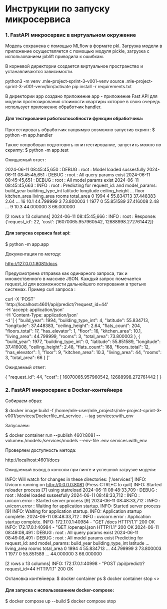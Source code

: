 # Инструкции по запуску микросервиса

### 1. FastAPI микросервис в виртуальном окружение

Модель сохранена с помощью MLflow в формате pkl. Загрузка модели в приложение осуществляется 
с помощью модуля  pickle, загрузка с использованием joblift приводила к ошибкам.

В корневой директории создается виртуальное пространство и устанавливаются зависимости.

python3 -m venv .mle-project-sprint-3-v001-venv
source .mle-project-sprint-3-v001-venv/bin/activate
pip install -r requirements.txt

В директории app создано приложение app - приложение Fast API для модели прогнозирования стоимости квартиры которое в свою очередь использует приложение обработчик handler.

#### Для тестирования работоспособности функции обработчика:
Протестировать обработчик напрямую возможно запустив скрипт:
$ python -m app.handler

Также попробовал подготовить юниттестирование, запустить можно по скрипту:
$ python -m app.test

Ожидаемый ответ:

2024-06-11 08:45:45,650 : DEBUG : root : Model loaded sussesfully
2024-06-11 08:45:45,651 : DEBUG : root : All query params exist
2024-06-11 08:45:45,651 : DEBUG : root : All model params exist
2024-06-11 08:45:45,663 : INFO : root : Predicting for request_id: and model_params:
   build_year  building_type_int   latitude  longitude  ceiling_height  ...  floor  kitchen_area  living_area  rooms  total_area
0        1994                  4  55.834713  37.448383            2.64  ...     16          10.1    44.799999      3   73.800003
1        1977                  0  55.851589  37.416008            2.48  ...      9          10.3    44.000000      3   66.000000

[2 rows x 13 columns]
2024-06-11 08:45:45,666 : INFO : root : Response: {'request_id': 22, 'cost': [16070065.957960542, 12688998.272761442]}

#### Для запуска сервиса fast api:

$ python -m app.app

Документация по методу:

http://127.0.0.1:8081/docs

Предусмотрена отправка как одинарного запроса, так и множественного в массиве JSON. Каждый запрос помечается request_id для возможности дальнейшего логирования в третьих системах.
Пример curl запроса :

curl -X 'POST' \
  'http://localhost:4601/api/predict/?request_id=44' \
  -H 'accept: application/json' \
  -H 'Content-Type: application/json' \
  -d '[
  {
    "build_year": 1994,
    "building_type_int": 4,
    "latitude": 55.834713,
    "longitude": 37.448383,
    "ceiling_height": 2.64,
    "flats_count": 204,
    "floors_total": 17,
    "has_elevator": 1,
    "floor": 16,
    "kitchen_area": 10.1,
    "living_area": 44.799999,
    "rooms": 3,
    "total_area": 73.800003
  },
  {
    "build_year": 1977,
    "building_type_int": 0,
    "latitude": 55.851589,
    "longitude": 37.416008,
    "ceiling_height": 2.48,
    "flats_count": 168,
    "floors_total": 12,
    "has_elevator": 1,
    "floor": 9,
    "kitchen_area": 10.3,
    "living_area": 44,
    "rooms": 3,
    "total_area": 66
  }
]'

Ожидаемый ответ:

{
  "request_id": 44,
  "cost": [
    16070065.957960542,
    12688998.272761442
  ]
}

### 2. FastAPI микросервис в Docker-контейнере
Собираем образ:

$ docker image build -f /home/mle-user/mle_projects/mle-project-sprint-3-v001/services/Dockerfile_ml_service . --tag services:with_env

Запускаем:

$ docker container run --publish 4601:8081 --volume=./models:/services/models   --env-file .env services:with_env

Проверяем доступность метода:

http://localhost:4601/docs

Ожидаемый вывод в консоли при пинге и успешной загрузке модели:

INFO:     Will watch for changes in these directories: ['/services']
INFO:     Uvicorn running on http://0.0.0.0:8081 (Press CTRL+C to quit)
INFO:     Started reloader process [7] using statreload
2024-06-11 08:48:33,709 : DEBUG : root : Model loaded sussesfully
2024-06-11 08:48:33,712 : INFO : uvicorn.error : Started server process [9]
2024-06-11 08:48:33,712 : INFO : uvicorn.error : Waiting for application startup.
INFO:     Started server process [9]
INFO:     Waiting for application startup.
INFO:     Application startup complete.
2024-06-11 08:48:33,712 : INFO : uvicorn.error : Application startup complete.
INFO:     172.17.0.1:40984 - "GET /docs HTTP/1.1" 200 OK
INFO:     172.17.0.1:40984 - "GET /openapi.json HTTP/1.1" 200 OK
2024-06-11 08:49:08,491 : DEBUG : root : All query params exist
2024-06-11 08:49:08,491 : DEBUG : root : All model params exist
Predicting for request_id: and model_params:
   build_year  building_type_int   latitude  ...  living_area  rooms  total_area
0        1994                  4  55.834713  ...    44.799999      3   73.800003
1        1977                  0  55.851589  ...    44.000000      3   66.000000

[2 rows x 13 columns]
INFO:     172.17.0.1:40998 - "POST /api/predict/?request_id=44 HTTP/1.1" 200 OK

Остановка контейнера:
$ docker container ps
$ docker container stop  <<CONTAINER ID>>

#### Для запуска с использованием docker-compose:
$ docker compose up  --build
$ docker compose stop
